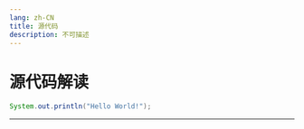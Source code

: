 ```yaml
---
lang: zh-CN
title: 源代码
description: 不可描述
---
```


# 源代码解读
```java
System.out.println("Hello World!");
```

---
